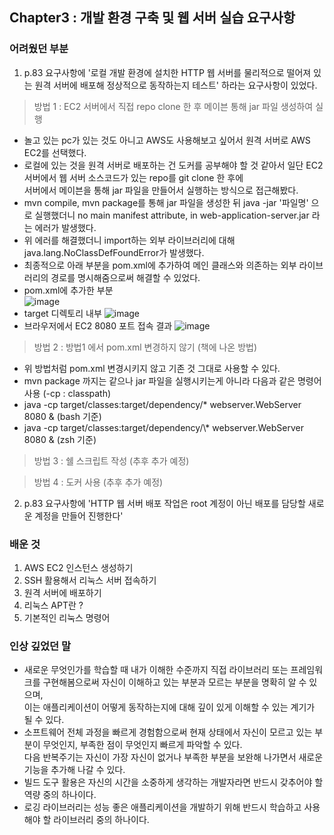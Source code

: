 ## Chapter3 : 개발 환경 구축 및 웹 서버 실습 요구사항

### 어려웠던 부분
1. p.83 요구사항에 '로컬 개발 환경에 설치한 HTTP 웹 서버를 물리적으로 떨어져 있는 원격 서버에 배포해 정상적으로 동작하는지 테스트' 하라는 요구사항이 있었다.

> 방법 1 : EC2 서버에서 직접 repo clone 한 후 메이븐 통해 jar 파일 생성하여 실행 
- 놀고 있는 pc가 있는 것도 아니고 AWS도 사용해보고 싶어서 원격 서버로 AWS EC2를 선택했다. 
- 로컬에 있는 것을 원격 서버로 배포하는 건 도커를 공부해야 할 것 같아서 일단 EC2 서버에서 웹 서버 소스코드가 있는 repo를 git clone 한 후에<br>
 서버에서 메이븐을 통해 jar 파일을 만들어서 실행하는 방식으로 접근해봤다.
- mvn compile, mvn package를 통해 jar 파일을 생성한 뒤 java -jar '파일명' 으로 실행했더니 no main manifest attribute, in web-application-server.jar 라는 에러가 발생했다.
- 위 에러를 해결했더니 import하는 외부 라이브러리에 대해 java.lang.NoClassDefFoundError가 발생했다. 
- 최종적으로 아래 부분을 pom.xml에 추가하여 메인 클래스와 의존하는 외부 라이브러리의 경로를 명시해줌으로써 해결할 수 있었다. 
- pom.xml에 추가한 부분 <br>
![image](https://user-images.githubusercontent.com/64415489/119369148-d06d6280-bcee-11eb-91fc-ed09d68870a6.png)
- target 디렉토리 내부 
![image](https://user-images.githubusercontent.com/64415489/119370039-cac44c80-bcef-11eb-945d-6c7e99343d5d.png)
- 브라우저에서 EC2 8080 포트 접속 결과
 ![image](https://user-images.githubusercontent.com/64415489/119369800-89cc3800-bcef-11eb-9bff-2bf68efff2f8.png)
 
 > 방법 2 : 방법1 에서 pom.xml 변경하지 않기 (책에 나온 방법)
- 위 방법처럼 pom.xml 변경시키지 않고 기존 것 그대로 사용할 수 있다.
- mvn package 까지는 같으나 jar 파일을 실행시키는게 아니라 다음과 같은 명령어 사용 (-cp : classpath)
- java -cp target/classes:target/dependency/* webserver.WebServer 8080 & (bash 기준)
- java -cp target/classes:target/dependency/\\* webserver.WebServer 8080 & (zsh 기준)
 
 > 방법 3 : 쉘 스크립트 작성 (추후 추가 예정)

 > 방법 4 : 도커 사용 (추후 추가 예정)

2. p.83 요구사항에 'HTTP 웹 서버 배포 작업은 root 계정이 아닌 배포를 담당할 새로운 계정을 만들어 진행한다'


### 배운 것 
1. AWS EC2 인스턴스 생성하기 
2. SSH 활용해서 리눅스 서버 접속하기 
2. 원격 서버에 배포하기 
3. 리눅스 APT란 ? 
4. 기본적인 리눅스 명령어 

### 인상 깊었던 말
- 새로운 무엇인가를 학습할 때 내가 이해한 수준까지 직접 라이브러리 또는 프레임워크를 구현해봄으로써 자신이 이해하고 있는 부분과 모르는 부분을 명확히 알 수 있으며, <br>
이는 애플리케이션이 어떻게 동작하는지에 대해 깊이 있게 이해할 수 있는 계기가 될 수 있다.
- 소프트웨어 전체 과정을 빠르게 경험함으로써 현재 상태에서 자신이 모르고 있는 부분이 무엇인지, 부족한 점이 무엇인지 빠르게 파악할 수 있다. <br>
다음 반복주기는 자신이 가장 자신이 없거나 부족한 부분을 보완해 나가면서 새로운 기능을 추가해 나갈 수 있다.
- 빌드 도구 활용은 자신의 시간을 소중하게 생각하는 개발자라면 반드시 갖추어야 할 역량 중의 하나이다. 
- 로깅 라이브러리는 성능 좋은 애플리케이션을 개발하기 위해 반드시 학습하고 사용해야 할 라이브러리 중의 하나이다. 
